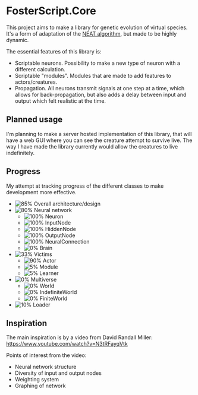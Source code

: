 # FosterScript.Core
This project aims to make a library for genetic evolution of virtual species. It's a form of adaptation of the [NEAT algorithm](https://en.wikipedia.org/wiki/Neuroevolution_of_augmenting_topologies), but made to be highly dynamic.

The essential features of this library is:
- Scriptable neurons. Possibility to make a new type of neuron with a different calculation.
- Scriptable "modules". Modules that are made to add features to actors/creatures.
- Propagation. All neurons transmit signals at one step at a time, which allows for back-propagation, but also adds a delay between input and output which felt realistic at the time.

## Planned usage
I'm planning to make a server hosted implementation of this library, that will have a web GUI where you can see the creature attempt to survive live. The way I have made the library currently would allow the creatures to live indefinitely.

## Progress
My attempt at tracking progress of the different classes to make development more effective.
- ![85%](https://progress-bar.dev/85) Overall architecture/design
- ![80%](https://progress-bar.dev/80) Neural network
  - ![100%](https://progress-bar.dev/100) Neuron
  - ![100%](https://progress-bar.dev/100) InputNode
  - ![100%](https://progress-bar.dev/100) HiddenNode
  - ![100%](https://progress-bar.dev/100) OutputNode
  - ![100%](https://progress-bar.dev/100) NeuralConnection
  - ![0%](https://progress-bar.dev/0) Brain
- ![33%](https://progress-bar.dev/33) Victims
  - ![90%](https://progress-bar.dev/90) Actor
  - ![5%](https://progress-bar.dev/5) Module
  - ![5%](https://progress-bar.dev/5) Learner
- ![0%](https://progress-bar.dev/0) Multiverse
  - ![0%](https://progress-bar.dev/0) World
  - ![0%](https://progress-bar.dev/0) IndefiniteWorld
  - ![0%](https://progress-bar.dev/0) FiniteWorld
- ![10%](https://progress-bar.dev/10) Loader


## Inspiration
The main inspiration is by a video from David Randall Miller: https://www.youtube.com/watch?v=N3tRFayqVtk

Points of interest from the video:
- Neural network structure
- Diversity of input and output nodes
- Weighting system
- Graphing of network
